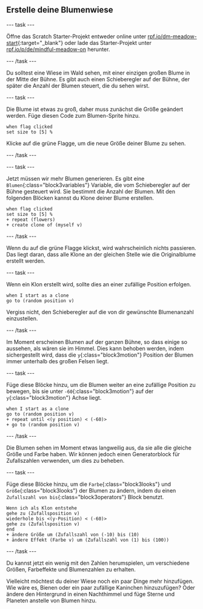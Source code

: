 ## Erstelle deine Blumenwiese

--- task ---

Öffne das Scratch Starter-Projekt entweder online unter [rpf.io/dm-meadow-start](https://rpf.io/dm-meadow-start){:target="_blank"} oder lade das Starter-Projekt unter [rpf.io/p/de/mindful-meadow-on](https://rpf.io/p/en/mindful-meadow-go) herunter.

--- /task ---

Du solltest eine Wiese im Wald sehen, mit einer einzigen großen Blume in der Mitte der Bühne. Es gibt auch einen Schieberegler auf der Bühne, der später die Anzahl der Blumen steuert, die du sehen wirst.

--- task ---

Die Blume ist etwas zu groß, daher muss zunächst die Größe geändert werden. Füge diesen Code zum Blumen-Sprite hinzu.

```blocks3
when flag clicked
set size to [5] %
```

Klicke auf die grüne Flagge, um die neue Größe deiner Blume zu sehen.

--- /task ---

--- task ---

Jetzt müssen wir mehr Blumen generieren. Es gibt eine `Blumen`{:class="block3variables"} Variable, die vom Schieberegler auf der Bühne gesteuert wird. Sie bestimmt die Anzahl der Blumen. Mit den folgenden Blöcken kannst du Klone deiner Blume erstellen.

```blocks3
when flag clicked
set size to [5] %
+ repeat (flowers)
+ create clone of (myself v)
```

--- /task ---

Wenn du auf die grüne Flagge klickst, wird wahrscheinlich nichts passieren. Das liegt daran, dass alle Klone an der gleichen Stelle wie die Originalblume erstellt werden.

--- task ---

Wenn ein Klon erstellt wird, sollte dies an einer zufällige Position erfolgen.

```blocks3
when I start as a clone
go to (random position v)
```

Vergiss nicht, den Schieberegler auf die von dir gewünschte Blumenanzahl einzustellen.

--- /task ---

Im Moment erscheinen Blumen auf der ganzen Bühne, so dass einige so aussehen, als wären sie im Himmel. Dies kann behoben werden, indem sichergestellt wird, dass die `y`{:class="block3motion"} Position der Blumen immer unterhalb des großen Felsen liegt.

--- task ---

Füge diese Blöcke hinzu, um die Blumen weiter an eine zufällige Position zu bewegen, bis sie unter `-60`{:class="block3motion"} auf der `y`{:class="block3motion"} Achse liegt.

```blocks3
when I start as a clone
go to (random position v)
+ repeat until <(y position) < (-60)>
+ go to (random position v)
```

--- /task ---

Die Blumen sehen im Moment etwas langweilig aus, da sie alle die gleiche Größe und Farbe haben. Wir können jedoch einen Generatorblock für Zufallszahlen verwenden, um dies zu beheben.

--- task ---

Füge diese Blöcke hinzu, um die `Farbe`{:class="block3looks"} und `Größe`{:class="block3looks"} der Blumen zu ändern, indem du einen `Zufallszahl von bis`{:class="block3operators"} Block benutzt.

```blocks3
Wenn ich als Klon entstehe
gehe zu (Zufallsposition v)
wiederhole bis <(y-Position) < (-60)>
gehe zu (Zufallsposition v)
end
+ ändere Größe um (Zufallszahl von (-10) bis (10)
+ ändere Effekt (Farbe v) um (Zufallszahl von (1) bis (100))
```

--- /task ---

Du kannst jetzt ein wenig mit den Zahlen herumspielen, um verschiedene Größen, Farbeffekte und Blumenzahlen zu erhalten.

Vielleicht möchtest du deiner Wiese noch ein paar Dinge mehr hinzufügen. Wie wäre es, Bienen oder ein paar zufällige Kaninchen hinzuzufügen? Oder ändere den Hintergrund in einen Nachthimmel und füge Sterne und Planeten anstelle von Blumen hinzu.





